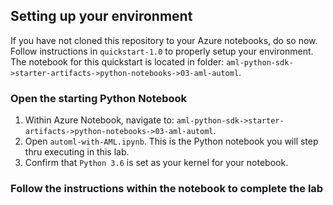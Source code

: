## Setting up your environment

If you have not cloned this repository to your Azure notebooks, do so now. Follow instructions in `quickstart-1.0` to properly setup your environment. The notebook for this quickstart is located in folder: `aml-python-sdk->starter-artifacts->python-notebooks->03-aml-automl`.

### Open the starting Python Notebook
1. Within Azure Notebook, navigate to: `aml-python-sdk->starter-artifacts->python-notebooks->03-aml-automl`. 
2. Open `automl-with-AML.ipynb`. This is the Python notebook you will step thru executing in this lab.
3. Confirm that `Python 3.6` is set as your kernel for your notebook.

### Follow the instructions within the notebook to complete the lab
